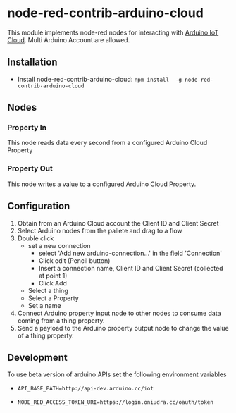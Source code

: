 # node-red-contrib-arduino-cloud

This module implements node-red nodes for interacting with [Arduino IoT Cloud](https://create.arduino.cc/iot).
Multi Arduino Account are allowed.

## Installation
+ Install node-red-contrib-arduino-cloud:
`npm install  -g node-red-contrib-arduino-cloud`
## Nodes
### Property In
This node reads data every second from a configured Arduino Cloud Property
### Property Out
This node writes a value to a configured Arduino Cloud Property.
## Configuration
1) Obtain from an Arduino Cloud account the Client ID and Client Secret
2) Select Arduino nodes from the pallete and drag to a flow
3) Double click
    * set a new connection
      + select 'Add new arduino-connection...' in the field 'Connection'
      + Click edit (Pencil button)
      + Insert a connection name, Client ID and Client Secret (collected at point 1)
      + Click Add
    * Select a thing
    * Select a Property
    * Set a name
4) Connect Arduino property input node to other nodes to consume data coming from a thing property.
5) Send a payload to the Arduino property output node to change the value of a thing property.

## Development
To use beta version of arduino APIs set the following environment variables

+ `API_BASE_PATH=http://api-dev.arduino.cc/iot`

+ `NODE_RED_ACCESS_TOKEN_URI=https://login.oniudra.cc/oauth/token`




